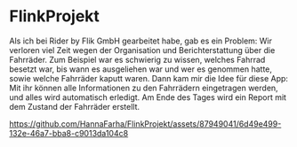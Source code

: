 # FlinkProjekt
Als ich bei Rider by Flik GmbH gearbeitet habe, gab es ein Problem: Wir verloren viel Zeit wegen der Organisation und Berichterstattung über die Fahrräder. Zum Beispiel war es schwierig zu wissen, welches Fahrrad besetzt war, bis wann es ausgeliehen war und wer es genommen hatte, sowie welche Fahrräder kaputt waren. Dann kam mir die Idee für diese App: Mit ihr können alle Informationen zu den Fahrrädern eingetragen werden, und alles wird automatisch erledigt. Am Ende des Tages wird ein Report mit dem Zustand der Fahrräder erstellt.




https://github.com/HannaFarha/FlinkProjekt/assets/87949041/6d49e499-132e-46a7-bba8-c9013da104c8

